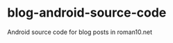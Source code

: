 blog-android-source-code
========================

Android source code for blog posts in roman10.net


